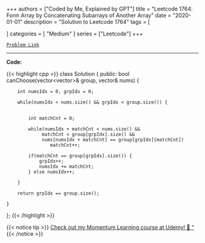 
+++
authors = ["Coded by Me, Explained by GPT"]
title = "Leetcode 1764: Form Array by Concatenating Subarrays of Another Array"
date = "2020-01-01"
description = "Solution to Leetcode 1764"
tags = [
    
]
categories = [
    "Medium"
]
series = ["Leetcode"]
+++



[`Problem Link`](https://leetcode.com/problems/form-array-by-concatenating-subarrays-of-another-array/description/)

---

**Code:**

{{< highlight cpp >}}
class Solution {
public:
    bool canChoose(vector<vector<int>>& group, vector<int>& nums) {
        
        int numsIdx = 0, grpIdx = 0;
        
        while(numsIdx < nums.size() && grpIdx < group.size()) {
            

            int matchCnt = 0;
            
            while(numsIdx + matchCnt < nums.size() &&
                 matchCnt < group[grpIdx].size() &&
                 nums[numsIdx + matchCnt] == group[grpIdx][matchCnt])
                    matchCnt++;
            
            if(matchCnt == group[grpIdx].size()) {
                grpIdx++;
                numsIdx += matchCnt;
            } else numsIdx++;

        }
                
        return grpIdx == group.size();
        
    }
};
{{< /highlight >}}



{{< notice tip >}}
[Check out my Momentum Learning course at Udemy! 🚀 "](https://www.udemy.com/course/blind-75-the-data-structures-and-algorithms-essentials/)
{{< /notice >}}

